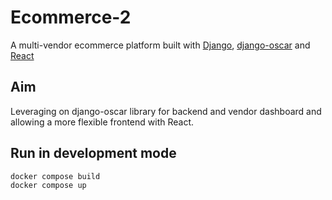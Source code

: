 # Ecommerce-2
A multi-vendor ecommerce platform built with [Django](), [django-oscar]() and [React]()

## Aim
Leveraging on django-oscar library for backend  and vendor dashboard and allowing a more flexible frontend with React.


## Run in development mode
```bash
docker compose build
docker compose up
```

